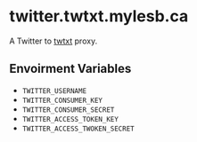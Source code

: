 # twitter.twtxt.mylesb.ca

A Twitter to [twtxt](https://github.com/buckket/twtxt) proxy.

## Envoirment Variables

* `TWITTER_USERNAME`
* `TWITTER_CONSUMER_KEY`
* `TWITTER_CONSUMER_SECRET`
* `TWITTER_ACCESS_TOKEN_KEY`
* `TWITTER_ACCESS_TWOKEN_SECRET`
